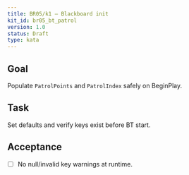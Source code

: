 ```yaml
---
title: BR05/k1 — Blackboard init
kit_id: br05_bt_patrol
version: 1.0
status: Draft
type: kata
---
```

## Goal
Populate `PatrolPoints` and `PatrolIndex` safely on BeginPlay.
## Task
Set defaults and verify keys exist before BT start.
## Acceptance
- [ ] No null/invalid key warnings at runtime.